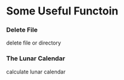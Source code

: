 # Some Useful Functoin
### Delete File
delete file or directory
### The Lunar Calendar
calculate lunar calendar
